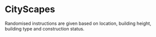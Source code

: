 # CityScapes
Randomised instructions are given based on location, building height, building type and construction status. 
